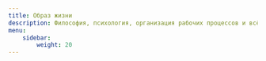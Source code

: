 ```yaml
---
title: Образ жизни
description: Философия, психология, организация рабочих процессов и всё, что не относится к разработке
menu:
    sidebar:
        weight: 20
---
```

